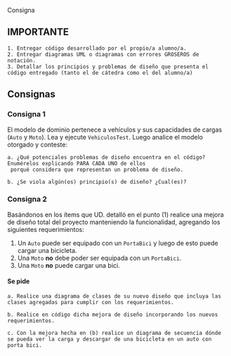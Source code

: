 Consigna

## IMPORTANTE

	1. Entregar código desarrollado por el propio/a alumno/a.
	2. Entregar diagramas UML o diagramas con errores GROSEROS de notación.
	3. Detallar los principios y problemas de diseño que presenta el código entregado (tanto el de cátedra como el del alumno/a)

## Consignas

### Consigna 1
El modelo de dominio pertenece a vehículos y sus capacidades de cargas (`Auto` y `Moto`). Lea y ejecute `VehiculosTest`. Luego analice el modelo otorgado y conteste:

    a. ¿Qué potenciales problemas de diseño encuentra en el código? Enumérelos explicando PARA CADA UNO de ellos
	 porqué considera que representan un problema de diseño.
    
    b. ¿Se viola algún(os) principio(s) de diseño? ¿Cual(es)? 
 
### Consigna 2
Basándonos en los ítems que UD. detalló en el punto (1) realice una mejora de diseño total del proyecto manteniendo la funcionalidad, agregando los siguientes requerimientos:

1. Un `Auto` puede ser equipado con un `PortaBici` y luego de esto puede cargar una bicicleta.
2. Una `Moto` **no** debe poder ser equipada con un `PortaBici`.
3. Una `Moto` **no** puede cargar una bici.

#### Se pide

    a. Realice una diagrama de clases de su nuevo diseño que incluya las clases agregadas para cumplir con los requerimientos.
    
    b. Realice en código dicha mejora de diseño incorporando los nuevos requerimientos.

    c. Con la mejora hecha en (b) realice un diagrama de secuencia dónde se pueda ver la carga y descargar de una bicicleta en un auto con porta bici. 